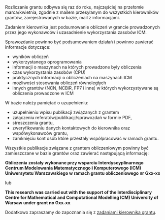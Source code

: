 Rozliczanie grantu odbywa się raz do roku, najczęściej na przełomie
marca/kwietnia, zgodnie z mailem przesyłanym do wszystkich kierowników
grantów, zarejestrowanych w bazie, mail z informacjami.

Zadaniem kierownika jest podsumowanie obliczeń w grancie prowadzonych
przez jego wykonawców i uzasadnienie wykorzystania zasobów ICM.

Sprawozdanie powinno być podsumowaniem działań i powinno zawierać
informacje dotyczące:

  - wyników obliczeń
  - wykorzystanego oprogramowania
  - informacji o maszynach na których prowadzone były obliczenia
  - czas wykorzystania zasobów (CPU)
  - praktycznych informacji o obliczeniach na maszynach ICM
  - możliwości stosowania obliczeń równoległych
  - innych grantów (NCN, NCBiR, FP7 i inne) w których wykorzystywane są
    obliczenia prowadzone w ICM

W bazie należy pamiętać o uzupełnieniu:

  - uzupełnieniu wpisu publikacji związanych z grantem
  - załączeniu referatów/publikacji/sprawozdań w formie
    PDF,
  - streszczenia grantu,
  - zweryfikowaniu danych kontaktowych do kierownika oraz
    współwykonawców grantu,
  - zamknięciu kont osób które przestały współpracować w ramach grantu.

Wszystkie publikacje związane z grantem obliczeniowym powinny być
zamieszczane w bazie grantów oraz zawierać następującą informację:

**Obliczenia zostały wykonane przy wsparciu Interdyscyplinarnego Centrum
Modelowania Matematycznego i Komputerowego (ICM) Uniwersytetu
Warszawskiego w ramach grantu obliczeniowego nr Gxx-xx**

lub

**This research was carried out with the support of the
Interdisciplinary Centre for Mathematical and Computational Modelling
ICM) University of Warsaw under grant no Gxx-xx**

Dodatkowo zapraszamy do zapoznania się z [zadaniami kierownika
grantu](./kierownik_oraz_nowi_wspolwykonawcy_grantu.md).